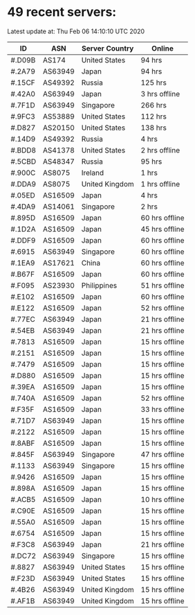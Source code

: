 # 49 recent servers:

Latest update at: Thu Feb 06 14:10:10 UTC 2020

| ID | ASN | Server Country | Online |
| -- | --- | -------------- | ------ |
| #.D09B | AS174 | United States | 94 hrs |
| #.2A79 | AS63949 | Japan | 94 hrs |
| #.15CF | AS49392 | Russia | 125 hrs |
| #.42A0 | AS63949 | Japan | 3 hrs offline |
| #.7F1D | AS63949 | Singapore | 266 hrs |
| #.9FC3 | AS53889 | United States | 112 hrs |
| #.D827 | AS20150 | United States | 138 hrs |
| #.14D9 | AS49392 | Russia | 4 hrs |
| #.BDD8 | AS41378 | United States | 2 hrs offline |
| #.5CBD | AS48347 | Russia | 95 hrs |
| #.900C | AS8075 | Ireland | 1 hrs |
| #.DDA9 | AS8075 | United Kingdom | 1 hrs offline |
| #.05ED | AS16509 | Japan | 4 hrs |
| #.4DA9 | AS14061 | Singapore | 2 hrs |
| #.895D | AS16509 | Japan | 60 hrs offline |
| #.1D2A | AS16509 | Japan | 45 hrs offline |
| #.DDF9 | AS16509 | Japan | 60 hrs offline |
| #.6915 | AS63949 | Singapore | 60 hrs offline |
| #.1EA9 | AS17621 | China | 60 hrs offline |
| #.B67F | AS16509 | Japan | 60 hrs offline |
| #.F095 | AS23930 | Philippines | 51 hrs offline |
| #.E102 | AS16509 | Japan | 60 hrs offline |
| #.E122 | AS16509 | Japan | 52 hrs offline |
| #.77EC | AS63949 | Japan | 21 hrs offline |
| #.54EB | AS63949 | Japan | 21 hrs offline |
| #.7813 | AS16509 | Japan | 15 hrs offline |
| #.2151 | AS16509 | Japan | 15 hrs offline |
| #.7479 | AS16509 | Japan | 15 hrs offline |
| #.D880 | AS16509 | Japan | 15 hrs offline |
| #.39EA | AS16509 | Japan | 15 hrs offline |
| #.740A | AS16509 | Japan | 52 hrs offline |
| #.F35F | AS16509 | Japan | 33 hrs offline |
| #.71D7 | AS63949 | Japan | 15 hrs offline |
| #.2122 | AS16509 | Japan | 15 hrs offline |
| #.8ABF | AS16509 | Japan | 15 hrs offline |
| #.845F | AS63949 | Singapore | 47 hrs offline |
| #.1133 | AS63949 | Singapore | 15 hrs offline |
| #.9426 | AS16509 | Japan | 15 hrs offline |
| #.898A | AS16509 | Japan | 15 hrs offline |
| #.ACB5 | AS16509 | Japan | 10 hrs offline |
| #.C90E | AS16509 | Japan | 15 hrs offline |
| #.55A0 | AS16509 | Japan | 15 hrs offline |
| #.6754 | AS16509 | Japan | 15 hrs offline |
| #.F3C8 | AS63949 | Japan | 21 hrs offline |
| #.DC72 | AS63949 | Singapore | 15 hrs offline |
| #.8827 | AS63949 | United States | 15 hrs offline |
| #.F23D | AS63949 | United States | 15 hrs offline |
| #.4B26 | AS63949 | United Kingdom | 15 hrs offline |
| #.AF1B | AS63949 | United Kingdom | 15 hrs offline |

